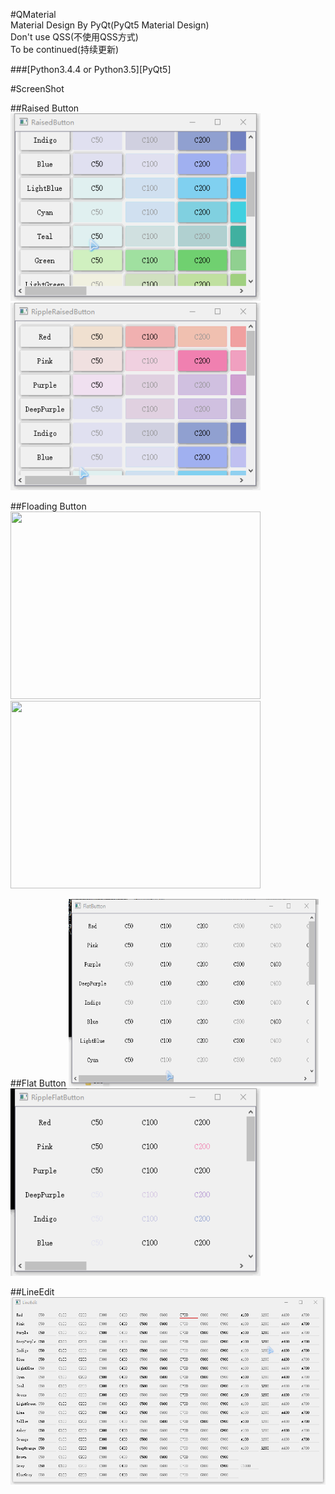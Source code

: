 #QMaterial
<br />Material Design By PyQt(PyQt5 Material Design)
<br />Don't use QSS(不使用QSS方式)
<br />To be continued(持续更新)

###[Python3.4.4 or Python3.5][PyQt5]

#ScreenShot

##Raised Button
<img src="ScreenShot/RaisedButton.gif" width="400px" height="300px" /><img src="ScreenShot/RippleRaisedButton.gif" width="400px" height="300px" />

##Floading Button
<img src="ScreenShot/FloadingButton.gif" width="400px" height="300px" /><img src="ScreenShot/RippleFloadingButton.gif" width="400px" height="300px" />

##Flat Button
<img src="ScreenShot/FlatButton.gif" width="400px" height="300px" /><img src="ScreenShot/RippleFlatButton.gif" width="400px" height="300px" />

##LineEdit
<img src="ScreenShot/LineEdit.gif" width="800px" height="300px" />